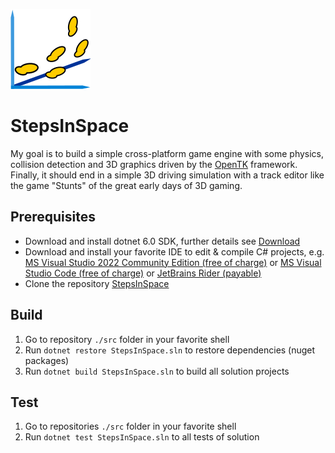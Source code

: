 ![StepsInSpace](assets/logo.png) 

# StepsInSpace

My goal is to build a simple cross-platform game engine with some physics, collision detection and 3D graphics driven by the [OpenTK](https://opentk.net/) framework.
Finally, it should end in a simple 3D driving simulation with a track editor like the game "Stunts" of the great early days of 3D gaming.

## Prerequisites

* Download and install dotnet 6.0 SDK, further details see [Download](https://dotnet.microsoft.com/en-us/download/dotnet/6.0)
* Download and install your favorite IDE to edit & compile C# projects, e.g. [MS Visual Studio 2022 Community Edition (free of charge)](https://visualstudio.microsoft.com/) or [MS Visual Studio Code (free of charge)](https://visualstudio.microsoft.com/) or [JetBrains Rider (payable)](https://www.jetbrains.com/rider/)
* Clone the repository [StepsInSpace](https://github.com/SteffenRossberg/StepsInSpace.git)

## Build

1. Go to repository ```./src``` folder in your favorite shell
2. Run ```dotnet restore StepsInSpace.sln``` to restore dependencies (nuget packages)
3. Run ```dotnet build StepsInSpace.sln``` to build all solution projects

## Test
1. Go to repositories ```./src``` folder in your favorite shell
2. Run ```dotnet test StepsInSpace.sln``` to all tests of solution
